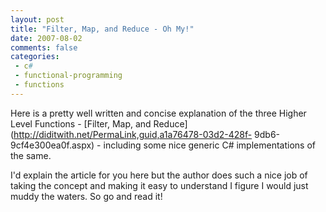 ```yaml
---
layout: post
title: "Filter, Map, and Reduce - Oh My!"
date: 2007-08-02
comments: false
categories:
 - c#
 - functional-programming
 - functions
---
```

Here is a pretty well written and concise explanation of the three Higher
Level Functions - [Filter, Map, and
Reduce](http://diditwith.net/PermaLink,guid,a1a76478-03d2-428f-
9db6-9cf4e300ea0f.aspx) \- including some nice generic C# implementations of
the same.  
  
  
I'd explain the article for you here but the author does such a nice job of
taking the concept and making it easy to understand I figure I would just
muddy the waters. So go and read it!

